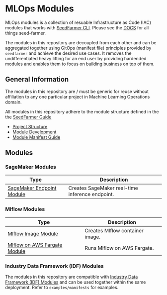 # MLOps Modules

MLOps modules is a collection of resuable Infrastructure as Code (IAC) modules that works with [SeedFarmer CLI](https://github.com/awslabs/seed-farmer). Please see the [DOCS](https://seed-farmer.readthedocs.io/en/latest/) for all things seed-farmer.

The modules in this repository are decoupled from each other and can be aggregated together using GitOps (manifest file) principles provided by `seedfarmer` and achieve the desired use cases. It removes the undifferentiated heavy lifting for an end user by providing hardended modules and enables them to focus on building business on top of them.

## General Information

The modules in this repository are / must be generic for reuse without affiliation to any one particular project in Machine Learning Operations domain.

All modules in this repository adhere to the module structure defined in the the [SeedFarmer Guide](https://seed-farmer.readthedocs.io/en/latest)

- [Project Structure](https://seed-farmer.readthedocs.io/en/latest/project_development.html)
- [Module Development](https://seed-farmer.readthedocs.io/en/latest/module_development.html)
- [Module Manifest Guide](https://seed-farmer.readthedocs.io/en/latest/manifests.html)

## Modules

### SageMaker Modules

| Type                                                                        | Description                                     |
|-----------------------------------------------------------------------------|-------------------------------------------------|
| [SageMaker Endpoint Module](modules/sagemaker/sagemaker-endpoint/README.md) | Creates SageMaker real-time inference endpoint. |

### Mlflow Modules

| Type                                                                    | Description                     |
|-------------------------------------------------------------------------|---------------------------------|
| [Mlflow Image Module](modules/mlflow/mlflow-image/README.md)            | Creates Mlflow container image. |
| [Mlflow on AWS Fargate Module](modules/mlflow/mlflow-fargate/README.md) | Runs Mlflow on AWS Fargate.     |

### Industry Data Framework (IDF) Modules

The modules in this repository are compatible with [Industry Data Framework (IDF) Modules](https://github.com/awslabs/idf-modules) and can be used together within the same deployment. Refer to `examples/manifests` for examples.
